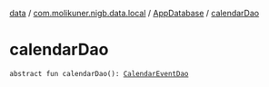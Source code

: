 [data](../../index.md) / [com.molikuner.nigb.data.local](../index.md) / [AppDatabase](index.md) / [calendarDao](./calendar-dao.md)

# calendarDao

`abstract fun calendarDao(): `[`CalendarEventDao`](../../com.molikuner.nigb.data.local.dao/-calendar-event-dao/index.md)